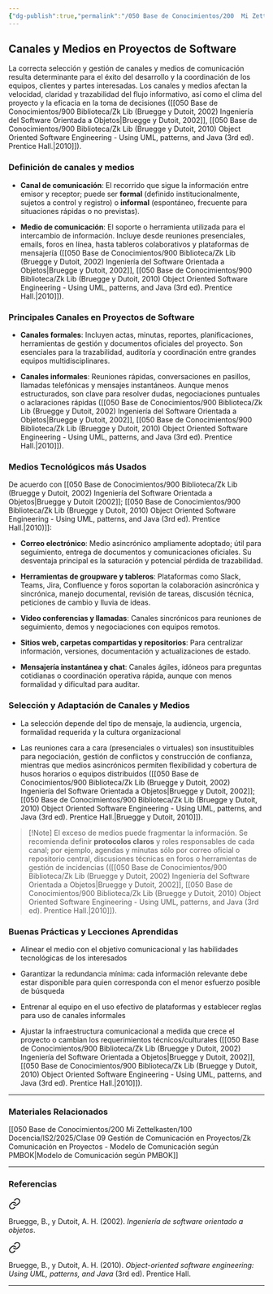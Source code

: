 ```yaml
---
{"dg-publish":true,"permalink":"/050 Base de Conocimientos/200  Mi Zettelkasten/100 Docencia/IS2/2025/Clase 09 Gestión de Comunicación en Proyectos/Zk Comunicación en Proyectos - Canales y Medios en Proyectos de Software/","tags":["#definir","#digitalGarden"]}
---
```


## Canales y Medios en Proyectos de Software

La correcta selección y gestión de canales y medios de comunicación resulta determinante para el éxito del desarrollo y la coordinación de los equipos, clientes y partes interesadas. Los canales y medios afectan la velocidad, claridad y trazabilidad del flujo informativo, así como el clima del proyecto y la eficacia en la toma de decisiones ([[050 Base de Conocimientos/900 Biblioteca/Zk Lib (Bruegge y Dutoit, 2002) Ingeniería del Software Orientada a Objetos\|Bruegge y Dutoit, 2002]], [[050 Base de Conocimientos/900 Biblioteca/Zk Lib (Bruegge y Dutoit, 2010) Object Oriented Software Engineering -  Using UML, patterns, and Java (3rd ed). Prentice Hall.\|2010]]).

### Definición de canales y medios

- **Canal de comunicación**: El recorrido que sigue la información entre emisor y receptor; puede ser **formal** (definido institucionalmente, sujetos a control y registro) o **informal** (espontáneo, frecuente para situaciones rápidas o no previstas).
    
- **Medio de comunicación**: El soporte o herramienta utilizada para el intercambio de información. Incluye desde reuniones presenciales, emails, foros en línea, hasta tableros colaborativos y plataformas de mensajería ([[050 Base de Conocimientos/900 Biblioteca/Zk Lib (Bruegge y Dutoit, 2002) Ingeniería del Software Orientada a Objetos\|Bruegge y Dutoit, 2002]], [[050 Base de Conocimientos/900 Biblioteca/Zk Lib (Bruegge y Dutoit, 2010) Object Oriented Software Engineering -  Using UML, patterns, and Java (3rd ed). Prentice Hall.\|2010]]).

### Principales Canales en Proyectos de Software

- **Canales formales**: Incluyen actas, minutas, reportes, planificaciones, herramientas de gestión y documentos oficiales del proyecto. Son esenciales para la trazabilidad, auditoría y coordinación entre grandes equipos multidisciplinares.
    
- **Canales informales**: Reuniones rápidas, conversaciones en pasillos, llamadas telefónicas y mensajes instantáneos. Aunque menos estructurados, son clave para resolver dudas, negociaciones puntuales o aclaraciones rápidas ([[050 Base de Conocimientos/900 Biblioteca/Zk Lib (Bruegge y Dutoit, 2002) Ingeniería del Software Orientada a Objetos\|Bruegge y Dutoit, 2002]], [[050 Base de Conocimientos/900 Biblioteca/Zk Lib (Bruegge y Dutoit, 2010) Object Oriented Software Engineering -  Using UML, patterns, and Java (3rd ed). Prentice Hall.\|2010]]).

### Medios Tecnológicos más Usados

De acuerdo con [[050 Base de Conocimientos/900 Biblioteca/Zk Lib (Bruegge y Dutoit, 2002) Ingeniería del Software Orientada a Objetos\|Bruegge y Dutoit (2002]]; [[050 Base de Conocimientos/900 Biblioteca/Zk Lib (Bruegge y Dutoit, 2010) Object Oriented Software Engineering -  Using UML, patterns, and Java (3rd ed). Prentice Hall.\|2010)]]:

- **Correo electrónico**: Medio asincrónico ampliamente adoptado; útil para seguimiento, entrega de documentos y comunicaciones oficiales. Su desventaja principal es la saturación y potencial pérdida de trazabilidad.
    
- **Herramientas de groupware y tableros**: Plataformas como Slack, Teams, Jira, Confluence y foros soportan la colaboración asincrónica y sincrónica, manejo documental, revisión de tareas, discusión técnica, peticiones de cambio y lluvia de ideas.
    
- **Video conferencias y llamadas**: Canales sincrónicos para reuniones de seguimiento, demos y negociaciones con equipos remotos.
    
- **Sitios web, carpetas compartidas y repositorios**: Para centralizar información, versiones, documentación y actualizaciones de estado.
    
- **Mensajería instantánea y chat**: Canales ágiles, idóneos para preguntas cotidianas o coordinación operativa rápida, aunque con menos formalidad y dificultad para auditar.

### Selección y Adaptación de Canales y Medios

- La selección depende del tipo de mensaje, la audiencia, urgencia, formalidad requerida y la cultura organizacional
    
- Las reuniones cara a cara (presenciales o virtuales) son insustituibles para negociación, gestión de conflictos y construcción de confianza, mientras que medios asincrónicos permiten flexibilidad y cobertura de husos horarios o equipos distribuidos ([[050 Base de Conocimientos/900 Biblioteca/Zk Lib (Bruegge y Dutoit, 2002) Ingeniería del Software Orientada a Objetos\|Bruegge y Dutoit, 2002]]; [[050 Base de Conocimientos/900 Biblioteca/Zk Lib (Bruegge y Dutoit, 2010) Object Oriented Software Engineering -  Using UML, patterns, and Java (3rd ed). Prentice Hall.\|Bruegge y Dutoit, 2010]]).

>[!Note] El exceso de medios puede fragmentar la información. Se recomienda definir **protocolos claros** y roles responsables de cada canal; por ejemplo, agendas y minutas sólo por correo oficial o repositorio central, discusiones técnicas en foros o herramientas de gestión de incidencias (([[050 Base de Conocimientos/900 Biblioteca/Zk Lib (Bruegge y Dutoit, 2002) Ingeniería del Software Orientada a Objetos\|Bruegge y Dutoit, 2002]], [[050 Base de Conocimientos/900 Biblioteca/Zk Lib (Bruegge y Dutoit, 2010) Object Oriented Software Engineering -  Using UML, patterns, and Java (3rd ed). Prentice Hall.\|2010]]).

### Buenas Prácticas y Lecciones Aprendidas

- Alinear el medio con el objetivo comunicacional y las habilidades tecnológicas de los interesados
    
- Garantizar la redundancia mínima: cada información relevante debe estar disponible para quien corresponda con el menor esfuerzo posible de búsqueda
    
- Entrenar al equipo en el uso efectivo de plataformas y establecer reglas para uso de canales informales 
    
- Ajustar la infraestructura comunicacional a medida que crece el proyecto o cambian los requerimientos técnicos/culturales ([[050 Base de Conocimientos/900 Biblioteca/Zk Lib (Bruegge y Dutoit, 2002) Ingeniería del Software Orientada a Objetos\|Bruegge y Dutoit, 2002]], [[050 Base de Conocimientos/900 Biblioteca/Zk Lib (Bruegge y Dutoit, 2010) Object Oriented Software Engineering -  Using UML, patterns, and Java (3rd ed). Prentice Hall.\|2010]]).

---
### Materiales Relacionados
[[050 Base de Conocimientos/200  Mi Zettelkasten/100 Docencia/IS2/2025/Clase 09 Gestión de Comunicación en Proyectos/Zk Comunicación en Proyectos - Modelo de Comunicación según PMBOK\|Modelo de Comunicación según PMBOK]]

---
### Referencias

<div class="transclusion internal-embed is-loaded"><a class="markdown-embed-link" href="/050 Base de Conocimientos/900 Biblioteca/Zk Lib (Bruegge y Dutoit, 2002) Ingeniería del Software Orientada a Objetos/#921cfa" aria-label="Open link"><svg xmlns="http://www.w3.org/2000/svg" width="24" height="24" viewBox="0 0 24 24" fill="none" stroke="currentColor" stroke-width="2" stroke-linecap="round" stroke-linejoin="round" class="svg-icon lucide-link"><path d="M10 13a5 5 0 0 0 7.54.54l3-3a5 5 0 0 0-7.07-7.07l-1.72 1.71"></path><path d="M14 11a5 5 0 0 0-7.54-.54l-3 3a5 5 0 0 0 7.07 7.07l1.71-1.71"></path></svg></a><div class="markdown-embed">



Bruegge, B., y Dutoit, A. H. (2002). _Ingeniería de software orientado a objetos_. 

</div></div>


<div class="transclusion internal-embed is-loaded"><a class="markdown-embed-link" href="/050 Base de Conocimientos/900 Biblioteca/Zk Lib (Bruegge y Dutoit, 2010) Object Oriented Software Engineering -  Using UML, patterns, and Java (3rd ed). Prentice Hall./#157cb0" aria-label="Open link"><svg xmlns="http://www.w3.org/2000/svg" width="24" height="24" viewBox="0 0 24 24" fill="none" stroke="currentColor" stroke-width="2" stroke-linecap="round" stroke-linejoin="round" class="svg-icon lucide-link"><path d="M10 13a5 5 0 0 0 7.54.54l3-3a5 5 0 0 0-7.07-7.07l-1.72 1.71"></path><path d="M14 11a5 5 0 0 0-7.54-.54l-3 3a5 5 0 0 0 7.07 7.07l1.71-1.71"></path></svg></a><div class="markdown-embed">



Bruegge, B., y Dutoit, A. H. (2010). _Object-oriented software engineering: Using UML, patterns, and Java_ (3rd ed). Prentice Hall. 

</div></div>


---